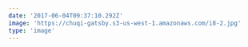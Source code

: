 ```yaml
---
date: '2017-06-04T09:37:10.292Z'
image: 'https://chuqi-gatsby.s3-us-west-1.amazonaws.com/i8-2.jpg'
type: 'image'
---
```

